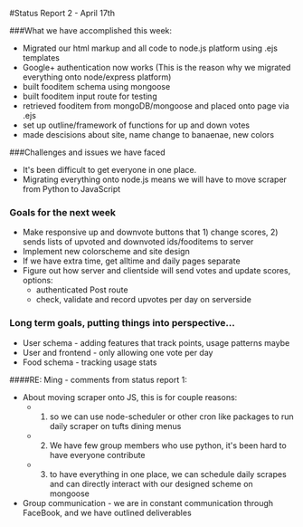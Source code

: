 #Status Report 2 - April 17th

###What we have accomplished this week:
* Migrated our html markup and all code to node.js platform using .ejs templates
* Google+ authentication now works (This is the reason why we migrated everything onto node/express platform)
* built fooditem schema using mongoose
* built fooditem input route for testing
* retrieved fooditem from mongoDB/mongoose and placed onto page via .ejs
* set up outline/framework of functions for up and down votes
* made descisions about site, name change to banaenae, new colors

###Challenges and issues we have faced
* It's been difficult to get everyone in one place.
* Migrating everything onto node.js means we will have to move scraper from Python to JavaScript

### Goals for the next week
* Make responsive up and downvote buttons that 1) change scores, 2) sends lists of upvoted and downvoted ids/fooditems to server
* Implement new colorscheme and site design
* If we have extra time, get alltime and daily pages separate
* Figure out how server and clientside will send votes and update scores, options:
    * authenticated Post route
    * check, validate and record upvotes per day on serverside

### Long term goals, putting things into perspective...
* User schema - adding features that track points, usage patterns maybe
* User and frontend - only allowing one vote per day
* Food schema - tracking usage stats

####RE: Ming - comments from status report 1:
* About moving scraper onto JS, this is for couple reasons:
    * 1) so we can use node-scheduler or other cron like packages to run daily scraper on tufts dining menus
    * 2) We have few group members who use python, it's been hard to have everyone contribute
    * 3) to have everything in one place, we can schedule daily scrapes and can directly interact with our designed scheme on mongoose
* Group communication - we are in constant communication through FaceBook, and we have outlined deliverables
